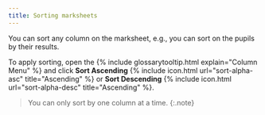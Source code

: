 ```yaml
---
title: Sorting marksheets
---
```


You can sort any column on the marksheet, e.g., you can sort on the pupils by their results.

To apply sorting, open the {% include glossarytooltip.html explain="Column Menu" %} and click  **Sort Ascending** {% include icon.html url="sort-alpha-asc" title="Ascending" %} or **Sort Descending** {% include icon.html url="sort-alpha-desc" title="Ascending" %}.

> You can only sort by one column at a time.
{:.note}